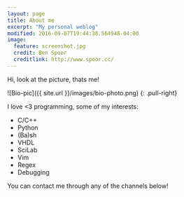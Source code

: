 ```yaml
---
layout: page
title: About me
excerpt: "My personal weblog"
modified: 2016-09-07T19:44:38.564948-04:00
image:
  feature: screenshot.jpg
  credit: Ben Spoor
  creditlink: http://www.spoor.cc/
---
```


Hi, look at the picture, thats me! 

![Bio-pic]({{ site.url }}/images/bio-photo.png)
{: .pull-right}

I love <3 programming, some of my interests:

* C/C++
* Python
* (Ba)sh
* VHDL
* SciLab
* Vim
* Regex
* Debugging

You can contact me through any of the channels below!




